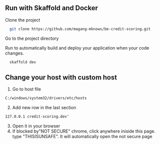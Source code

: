 ## Run with Skaffold and Docker

Clone the project

```bash
  git clone https://github.com/magang-mknows/be-credit-scoring.git
```

Go to the project directory

Run to automatically build and deploy your application when your code changes.

```bash
  skaffold dev
```

## Change your host with custom host

1. Go to host file

```bash
C:/windows/system32/drivers/etc/hosts
```

2. Add new row in the last section

```bash
127.0.0.1 credit-scoring.dev"
```

3. Open it in your browser
4. If blocked by"NOT SECURE" chrome, click anywhere iniside this page. type "THISISUNSAFE". It will automatically open the not secure page
